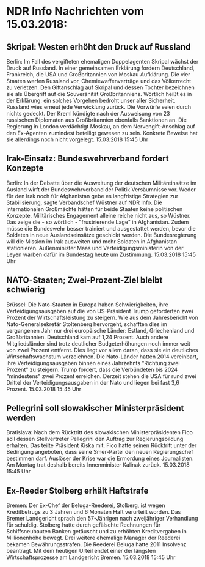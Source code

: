 # NDR Info Nachrichten vom 15.03.2018:


## Skripal: Westen erhöht den Druck auf Russland
Berlin: Im Fall des vergifteten ehemaligen Doppelagenten Skripal wächst der Druck auf Russland. In einer gemeinsamen Erklärung fordern Deutschland, Frankreich, die USA und Großbritannien von Moskau Aufklärung. Die vier Staaten werfen Russland vor, Chemiewaffenverträge und das Völkerrecht zu verletzen. Den Giftanschlag auf Skripal und dessen Tochter bezeichnen sie als Übergriff auf die Souveränität Großbritanniens. Wörtlich heißt es in der Erklärung: ein solches Vorgehen bedroht unser aller Sicherheit. Russland wies erneut jede Verwicklung zurück. Die Vorwürfe seien durch nichts gedeckt. Der Kreml kündigte nach der Ausweisung von 23 russischen Diplomaten aus Großbritannien ebenfalls Sanktionen an. Die Regierung in London verdächtigt Moskau, an dem Nervengift-Anschlag auf den Ex-Agenten zumindest beteiligt gewesen zu sein. Konkrete Beweise hat sie allerdings noch nicht vorgelegt. 15.03.2018 15:45 Uhr 

## Irak-Einsatz: Bundeswehrverband fordert Konzepte
Berlin: In der Debatte über die Ausweitung der deutschen Militäreinsätze im Ausland wirft der Bundeswehrverband der Politik Versäumnisse vor. Weder für den Irak noch für Afghanistan gebe es langfristige Strategien zur Stabilisierung, sagte Verbandschef Wüstner auf NDR Info. Die internationalen Großmächte hätten für beide Staaten keine politischen Konzepte. Militärisches Engagement alleine reiche nicht aus, so Wüstner. Das zeige die - so wörtlich - "frustrierende Lage" in Afghanistan. Zudem müsse die Bundeswehr besser trainiert und ausgestattet werden, bevor die Soldaten in neue Auslandseinsätze geschickt werden. Die Bundesregierung will die Mission im Irak ausweiten und mehr Soldaten in Afghanistan stationieren. Außenminister Maas und Verteidigungsministerin von der Leyen warben dafür im Bundestag heute um Zustimmung. 15.03.2018 15:45 Uhr 

## NATO-Staaten; Zwei-Prozent-Ziel bleibt schwierig
Brüssel: Die Nato-Staaten in Europa haben Schwierigkeiten, ihre Verteidigungsausgaben auf die von US-Präsident Trump geforderten zwei Prozent der Wirtschaftsleistung zu steigern. Wie aus dem Jahresbericht von Nato-Generalsekretär Stoltenberg hervorgeht, schafften dies im vergangenen Jahr nur drei europäische Länder: Estland, Griechenland und Großbritannien. Deutschland kam auf 1,24 Prozent. Auch andere Mitgliedsländer sind trotz deutlicher Budgeterhöhungen noch immer weit von zwei Prozent entfernt. Dies liegt vor allem daran, dass sie ein deutliches Wirtschaftswachstum verzeichnen. Die Nato-Länder hatten 2014 vereinbart, ihre Verteidigungsausgaben binnen eines Jahrzehnts "Richtung zwei Prozent" zu steigern. Trump fordert, dass die Verbündeten bis 2024 "mindestens" zwei Prozent erreichen. Derzeit stehen die USA für rund zwei Drittel der Verteidigungsausgaben in der Nato und liegen bei fast 3,6 Prozent. 15.03.2018 15:45 Uhr 

## Pellegrini soll slowakischer Ministerpräsident werden
Bratislava: Nach dem Rücktritt des slowakischen Ministerpräsidenten Fico soll dessen Stellvertreter Pellegrini den Auftrag zur Regierungsbildung erhalten. Das teilte Präsident Kiska mit. Fico hatte seinen Rücktritt unter der Bedingung angeboten, dass seine Smer-Partei den neuen Regierungschef bestimmen darf. Auslöser der Krise war die Ermordung eines Journalisten. Am Montag trat deshalb bereits Innenminister Kalinak zurück. 15.03.2018 15:45 Uhr 

## Ex-Reeder Stolberg erhält Haftstrafe
Bremen: Der Ex-Chef der Beluga-Reederei, Stolberg, ist wegen Kreditbetrugs zu 3 Jahren und 6 Monaten Haft verurteilt worden. Das Bremer Landgericht sprach den 57-Jährigen nach zweijähriger Verhandlung für schuldig. Stolberg hatte durch gefälschte Rechnungen für Schiffsneubauten Banken getäuscht und zu erhöhten Kreditvergaben in Millionenhöhe bewegt. Drei weitere ehemalige Manager der Reederei bekamen Bewährungsstrafen. Die Reederei Beluga hatte 2011 Insolvenz beantragt. Mit dem heutigen Urteil endet einer der längsten Wirtschaftsprozesse am Landgericht Bremen. 15.03.2018 15:45 Uhr 
